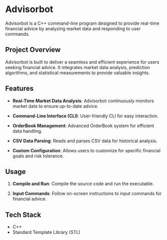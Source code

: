 # Advisorbot

Advisorbot is a C++ command-line program designed to provide real-time financial advice by analyzing market data and responding to user commands.

## Project Overview

Advisorbot is built to deliver a seamless and efficient experience for users seeking financial advice. It integrates market data analysis, prediction algorithms, and statistical measurements to provide valuable insights.

## Features

- **Real-Time Market Data Analysis**: Advisorbot continuously monitors market data to ensure up-to-date advice.

- **Command-Line Interface (CLI)**: User-friendly CLI for easy interaction.

- **OrderBook Management**: Advanced OrderBook system for efficient data handling.

- **CSV Data Parsing**: Reads and parses CSV data for historical analysis.

- **Custom Configuration**: Allows users to customize for specific financial goals and risk tolerance.

## Usage

1. **Compile and Run**: Compile the source code and run the executable.

2. **Input Commands**: Follow on-screen instructions to input commands for financial advice.

## Tech Stack

- C++
- Standard Template Library (STL)
